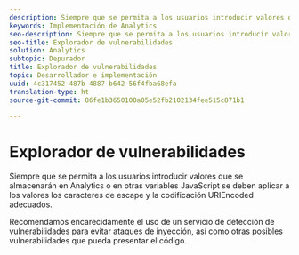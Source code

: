 ```yaml
---
description: Siempre que se permita a los usuarios introducir valores que se almacenarán en Analytics o en otras variables JavaScript se deben aplicar a los valores los caracteres de escape y la codificación URIEncoded adecuados.
keywords: Implementación de Analytics
seo-description: Siempre que se permita a los usuarios introducir valores que se almacenarán en Analytics o en otras variables JavaScript se deben aplicar a los valores los caracteres de escape y la codificación URIEncoded adecuados.
seo-title: Explorador de vulnerabilidades
solution: Analytics
subtopic: Depurador
title: Explorador de vulnerabilidades
topic: Desarrollador e implementación
uuid: 4c317452-487b-4887-b642-56f4fba68efa
translation-type: ht
source-git-commit: 86fe1b3650100a05e52fb2102134fee515c871b1

---
```



# Explorador de vulnerabilidades

Siempre que se permita a los usuarios introducir valores que se almacenarán en Analytics o en otras variables JavaScript se deben aplicar a los valores los caracteres de escape y la codificación URIEncoded adecuados.

Recomendamos encarecidamente el uso de un servicio de detección de vulnerabilidades para evitar ataques de inyección, así como otras posibles vulnerabilidades que pueda presentar el código.
